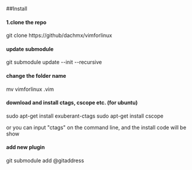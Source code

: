 ##Install

#### 1.clone the repo
git clone https://github/dachmx/vimforlinux


#### update submodule
git submodule update --init --recursive


#### change the folder name
mv vimforlinux .vim


#### download and install ctags, cscope etc. (for ubuntu)
sudo apt-get install exuberant-ctags
sudo apt-get install cscope

 or you can input "ctags" on the command line, and the install code will be show 


#### add new plugin
 git submodule add @gitaddress
